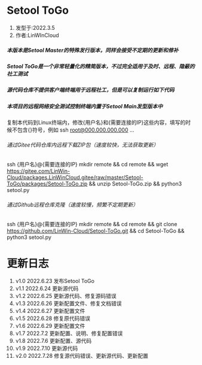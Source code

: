 # Setool ToGo
1. 发型于:2022.3.5
2. 作者:LinWInCloud

##### 本版本是Setool Master的特殊发行版本，同样会接受不定期的更新和修补
##### Setool ToGo是一个非常轻量化的精简版本，不过完全适用于及时、远程、隐蔽的社工测试
##### 源代码仓库不提供客户端终端用于远程社工，但是可以复制运行如下代码
##### 本项目的远程网络安全测试控制终端内置于Setool Main发型版本中
复制本代码到Linux终端内，修改{用户名}和{需要连接的IP}这些内容，填写的时候不包含{}符号，例如 ssh root@000.000.000.000 ...
###### 通过Gitee代码仓库内远程下载ZIP包（速度较快，无法获取更新）
ssh {用户名}@{需要连接的IP} mkdir remote && cd remote && wget https://gitee.com/LinWin-Cloud/packages.LinWinCloud.gitee/raw/master/Setool-ToGo/packages/Setool-ToGo.zip && unzip Setool-ToGo.zip && python3 setool.py
###### 通过Github远程仓库克隆（速度较慢，频繁不定期更新）
ssh {用户名}@{需要连接的IP} mkdir remote && cd remote && git clone https://github.com/LinWin-Cloud/Setool-ToGo.git && cd Setool-ToGo && python3 setool.py

# 更新日志
1. v1.0 2022.6.23 发布Setool ToGo 
2. v1.1 2022.6.24 更新源代码 
3. v1.2 2022.6.25 更新源代码、修复源码错误 
4. v1.3 2022.6.26 更新配置文件、修复文档错误 
5. v1.4 2022.6.27 更新配置文件 
6. v1.5 2022.6.28 修复原代码错误 
7. v1.6 2022.6.29 更新配置文件 
8. v1.7 2022.7.2 更新配置、说明、修复配置错误 
9. v1.8 2022.7.6 更新配置、源代码
10. v1.9 2022.7.10 更新源代码
11. v2.0 2022.7.28 修复源代码错误、更新源代码、更新配置

